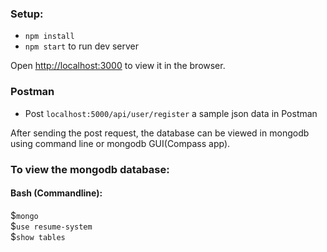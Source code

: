 ### Setup:
- `npm install`
- `npm start` to run dev server

Open [http://localhost:3000](http://localhost:3000) to view it in the browser.

### Postman
- Post `localhost:5000/api/user/register` a sample json data in Postman

After sending the post request, the database can be viewed in mongodb using command line or mongodb GUI(Compass app).

### To view the mongodb database:

#### Bash (Commandline):
$`mongo`<br />
$`use resume-system`<br />
$`show tables`<br />

